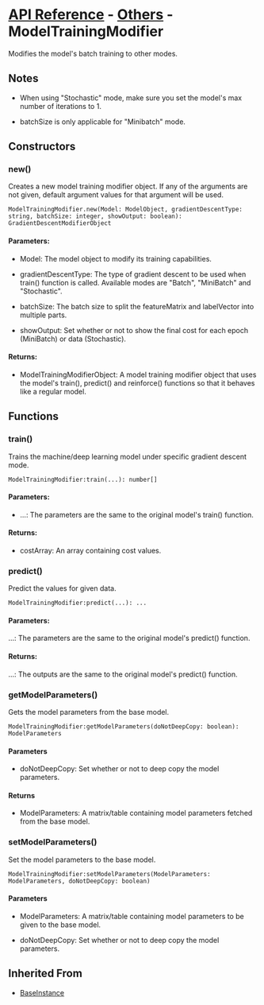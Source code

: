 # [API Reference](../../API.md) - [Others](../Others.md) - ModelTrainingModifier

Modifies the model's batch training to other modes.

## Notes

* When using "Stochastic" mode, make sure you set the model's max number of iterations to 1.

* batchSize is only applicable for "Minibatch" mode.

## Constructors

### new()

Creates a new model training modifier object. If any of the arguments are not given, default argument values for that argument will be used.

```
ModelTrainingModifier.new(Model: ModelObject, gradientDescentType: string, batchSize: integer, showOutput: boolean): GradientDescentModifierObject
```

#### Parameters:

* Model: The model object to modify its training capabilities.

* gradientDescentType: The type of gradient descent to be used when train() function is called. Available modes are "Batch", "MiniBatch" and "Stochastic".

* batchSize: The batch size to split the featureMatrix and labelVector into multiple parts.

* showOutput: Set whether or not to show the final cost for each epoch (MiniBatch) or data (Stochastic).

#### Returns:

* ModelTrainingModifierObject: A model training modifier object that uses the model's train(), predict() and reinforce() functions so that it behaves like a regular model.

## Functions

### train()

Trains the machine/deep learning model under specific gradient descent mode.

```
ModelTrainingModifier:train(...): number[]
```

#### Parameters:

* ...: The parameters are the same to the original model's train() function.

#### Returns:

* costArray: An array containing cost values.

### predict()

Predict the values for given data.

```
ModelTrainingModifier:predict(...): ...
```

#### Parameters:

...: The parameters are the same to the original model's predict() function.

#### Returns:

...: The outputs are the same to the original model's predict() function.

### getModelParameters()

Gets the model parameters from the base model.

```
ModelTrainingModifier:getModelParameters(doNotDeepCopy: boolean): ModelParameters
```

#### Parameters

* doNotDeepCopy: Set whether or not to deep copy the model parameters.

#### Returns

* ModelParameters: A matrix/table containing model parameters fetched from the base model.

### setModelParameters()

Set the model parameters to the base model.

```
ModelTrainingModifier:setModelParameters(ModelParameters: ModelParameters, doNotDeepCopy: boolean)
```

#### Parameters

* ModelParameters: A matrix/table containing model parameters to be given to the base model.

* doNotDeepCopy: Set whether or not to deep copy the model parameters.

## Inherited From

* [BaseInstance](../Cores/BaseInstance.md)
